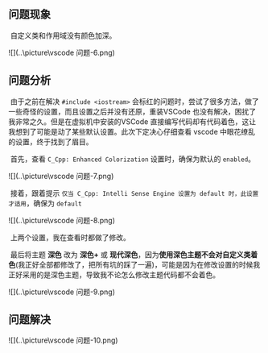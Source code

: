 ## 问题现象

​	自定义类和作用域没有颜色加深。

![](..\picture\vscode 问题-6.png)

## 问题分析

​	由于之前在解决 `#include <iostream>` 会标红的问题时，尝试了很多方法，做了一些奇怪的设置，而且设置之后并没有还原，重装VSCode 也没有解决，困扰了我非常之久。但是在虚拟机中安装的VSCode 直接编写代码却有代码着色，这让我想到了可能是动了某些默认设置。此次下定决心仔细查看 vscode 中眼花缭乱的设置，终于找到了眉目。

​	首先，查看 `C_Cpp: Enhanced Colorization` 设置时，确保为默认的 `enabled`。

![](..\picture\vscode 问题-7.png)

​	接着，跟着提示 `仅当 C_Cpp: Intelli Sense Engine 设置为 default 时，此设置才适用`，确保为 `default`

![](..\picture\vscode 问题-8.png)

​	上两个设置，我在查看时都做了修改。

​	最后将主题 **深色** 改为 **深色+** 或 **现代深色**，因为**使用深色主题不会对自定义类着色**(我正好全部都修改了，把所有坑的踩了一遍)，可能是因为在修改设置的时候我正好采用的是深色主题，导致我不论怎么修改主题代码都不会着色。

![](..\picture\vscode 问题-9.png)

## 问题解决

![](..\picture\vscode 问题-10.png)